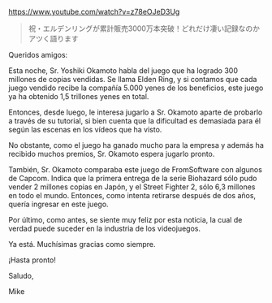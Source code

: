 https://www.youtube.com/watch?v=z78eOJeD3Ug

> 祝・エルデンリングが累計販売3000万本突破！どれだけ凄い記録なのかアツく語ります

Queridos amigos:

Esta noche, Sr. Yoshiki Okamoto habla del juego que ha logrado 300 millones de copias vendidas. Se llama Elden Ring, y si contamos que cada juego vendido recibe la compañía 5.000 yenes de los beneficios, este juego ya ha obtenido 1,5 trillones yenes en total.

Entonces, desde luego, le interesa jugarlo a Sr. Okamoto aparte de probarlo a través de su tutorial, si bien cuenta que la dificultad es demasiada para él según las escenas en los vídeos que ha visto. 

No obstante, como el juego ha ganado mucho para la empresa y además ha recibido muchos premios, Sr. Okamoto espera jugarlo pronto.

También, Sr. Okamoto comparaba  este juego de FromSoftware con algunos de Capcom. Indica que la primera entrega de la serie Biohazard sólo pudo vender 2 millones copias en Japón, y el Street Fighter 2, sólo 6,3 millones en todo el mundo. Entonces, como intenta retirarse después de dos años, quería ingresar en este juego.

Por último, como antes, se siente muy feliz por esta noticia, la cual de verdad puede suceder en la industria de los videojuegos.

Ya está. Muchísimas gracias como siempre.

¡Hasta pronto!

Saludo,

Mike 
